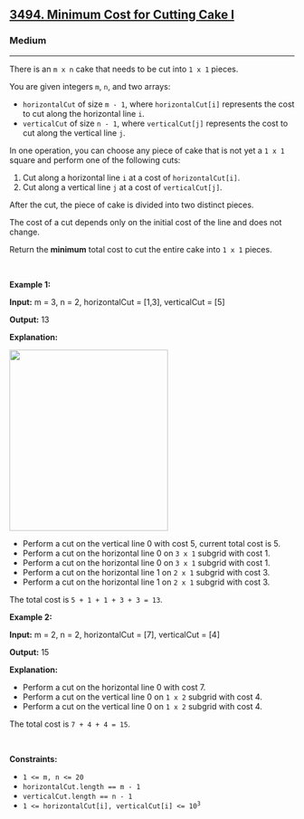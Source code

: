 <h2><a href="https://leetcode.com/problems/minimum-cost-for-cutting-cake-i/">3494. Minimum Cost for Cutting Cake I</a></h2><h3>Medium</h3><hr><p>There is an <code>m x n</code> cake that needs to be cut into <code>1 x 1</code> pieces.</p>

<p>You are given integers <code>m</code>, <code>n</code>, and two arrays:</p>

<ul>
	<li><code>horizontalCut</code> of size <code>m - 1</code>, where <code>horizontalCut[i]</code> represents the cost to cut along the horizontal line <code>i</code>.</li>
	<li><code>verticalCut</code> of size <code>n - 1</code>, where <code>verticalCut[j]</code> represents the cost to cut along the vertical line <code>j</code>.</li>
</ul>

<p>In one operation, you can choose any piece of cake that is not yet a <code>1 x 1</code> square and perform one of the following cuts:</p>

<ol>
	<li>Cut along a horizontal line <code>i</code> at a cost of <code>horizontalCut[i]</code>.</li>
	<li>Cut along a vertical line <code>j</code> at a cost of <code>verticalCut[j]</code>.</li>
</ol>

<p>After the cut, the piece of cake is divided into two distinct pieces.</p>

<p>The cost of a cut depends only on the initial cost of the line and does not change.</p>

<p>Return the <strong>minimum</strong> total cost to cut the entire cake into <code>1 x 1</code> pieces.</p>

<p>&nbsp;</p>
<p><strong class="example">Example 1:</strong></p>

<div class="example-block">
<p><strong>Input:</strong> <span class="example-io">m = 3, n = 2, horizontalCut = [1,3], verticalCut = [5]</span></p>

<p><strong>Output:</strong> <span class="example-io">13</span></p>

<p><strong>Explanation:</strong></p>

<p><img alt="" src="https://assets.leetcode.com/uploads/2024/06/04/ezgifcom-animated-gif-maker-1.gif" style="width: 280px; height: 320px;" /></p>

<ul>
	<li>Perform a cut on the vertical line 0 with cost 5, current total cost is 5.</li>
	<li>Perform a cut on the horizontal line 0 on <code>3 x 1</code> subgrid with cost 1.</li>
	<li>Perform a cut on the horizontal line 0 on <code>3 x 1</code> subgrid with cost 1.</li>
	<li>Perform a cut on the horizontal line 1 on <code>2 x 1</code> subgrid with cost 3.</li>
	<li>Perform a cut on the horizontal line 1 on <code>2 x 1</code> subgrid with cost 3.</li>
</ul>

<p>The total cost is <code>5 + 1 + 1 + 3 + 3 = 13</code>.</p>
</div>

<p><strong class="example">Example 2:</strong></p>

<div class="example-block">
<p><strong>Input:</strong> <span class="example-io">m = 2, n = 2, horizontalCut = [7], verticalCut = [4]</span></p>

<p><strong>Output:</strong> <span class="example-io">15</span></p>

<p><strong>Explanation:</strong></p>

<ul>
	<li>Perform a cut on the horizontal line 0 with cost 7.</li>
	<li>Perform a cut on the vertical line 0 on <code>1 x 2</code> subgrid with cost 4.</li>
	<li>Perform a cut on the vertical line 0 on <code>1 x 2</code> subgrid with cost 4.</li>
</ul>

<p>The total cost is <code>7 + 4 + 4 = 15</code>.</p>
</div>

<p>&nbsp;</p>
<p><strong>Constraints:</strong></p>

<ul>
	<li><code>1 &lt;= m, n &lt;= 20</code></li>
	<li><code>horizontalCut.length == m - 1</code></li>
	<li><code>verticalCut.length == n - 1</code></li>
	<li><code>1 &lt;= horizontalCut[i], verticalCut[i] &lt;= 10<sup>3</sup></code></li>
</ul>
